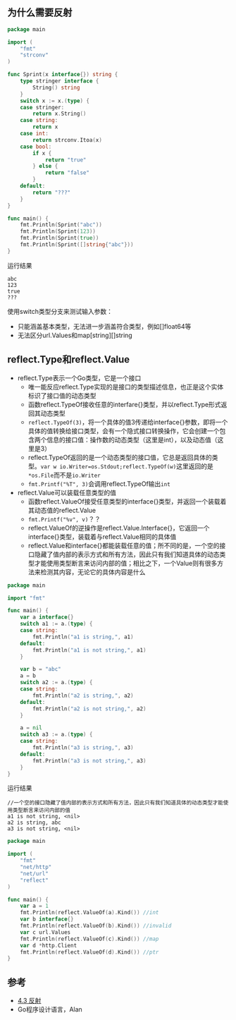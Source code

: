## 为什么需要反射

```go
package main

import (
	"fmt"
	"strconv"
)

func Sprint(x interface{}) string {
	type stringer interface {
		String() string
	}
	switch x := x.(type) {
	case stringer:
		return x.String()
	case string:
		return x
	case int:
		return strconv.Itoa(x)
	case bool:
		if x {
			return "true"
		} else {
			return "false"
		}
	default:
		return "???"
	}
}

func main() {
	fmt.Println(Sprint("abc"))
	fmt.Println(Sprint(123))
	fmt.Println(Sprint(true))
	fmt.Println(Sprint([]string{"abc"}))
}
```

运行结果

```
abc
123
true
???
```

使用switch类型分支来测试输入参数：

- 只能涵盖基本类型，无法进一步涵盖符合类型，例如[]float64等
- 无法区分url.Values和map[string][]string

## reflect.Type和reflect.Value

- reflect.Type表示一个Go类型，它是一个接口
  - 唯一能反应reflect.Type实现的是接口的类型描述信息，也正是这个实体标识了接口值的动态类型
  - 函数reflect.TypeOf接收任意的interfare{}类型，并以reflect.Type形式返回其动态类型
  - `reflect.TypeOf(3)`，将一个具体的值3传递给interface{}参数，即将一个具体的值转换给接口类型，会有一个隐式接口转换操作，它会创建一个包含两个信息的接口值：操作数的动态类型（这里是int），以及动态值（这里是3）
  - reflect.TypeOf返回的是一个动态类型的接口值，它总是返回具体的类型。`var w io.Writer=os.Stdout;reflect.TypeOf(w)`这里返回的是`*os.File`而不是`io.Writer`
  - `fmt.Printf("%T", 3)`会调用reflect.TypeOf输出`int`
- reflect.Value可以装载任意类型的值
  - 函数reflect.ValueOf接受任意类型的interface{}类型，并返回一个装载着其动态值的reflect.Value
  - `fmt.Printf("%v", v)`？？
  - reflect.ValueOf的逆操作是reflect.Value.Interface{}，它返回一个interface{}类型，装载着与reflect.Value相同的具体值
  - reflect.Value和interface{}都能装载任意的值；所不同的是，一个空的接口隐藏了值内部的表示方式和所有方法，因此只有我们知道具体的动态类型才能使用类型断言来访问内部的值；相比之下，一个Value则有很多方法来检测其内容，无论它的具体内容是什么

```go
package main

import "fmt"

func main() {
	var a interface{}
	switch a1 := a.(type) {
	case string:
		fmt.Println("a1 is string,", a1)
	default:
		fmt.Println("a1 is not string,", a1)
	}

	var b = "abc"
	a = b
	switch a2 := a.(type) {
	case string:
		fmt.Println("a2 is string,", a2)
	default:
		fmt.Println("a2 is not string,", a2)
	}

	a = nil
	switch a3 := a.(type) {
	case string:
		fmt.Println("a3 is string,", a3)
	default:
		fmt.Println("a3 is not string,", a3)
	}
}
```

运行结果

```
//一个空的接口隐藏了值内部的表示方式和所有方法，因此只有我们知道具体的动态类型才能使用类型断言来访问内部的值
a1 is not string, <nil>
a2 is string, abc
a3 is not string, <nil>
```

```go
package main

import (
	"fmt"
	"net/http"
	"net/url"
	"reflect"
)

func main() {
	var a = 1
	fmt.Println(reflect.ValueOf(a).Kind()) //int
	var b interface{}
	fmt.Println(reflect.ValueOf(b).Kind()) //invalid
	var c url.Values
	fmt.Println(reflect.ValueOf(c).Kind()) //map
	var d *http.Client
	fmt.Println(reflect.ValueOf(d).Kind()) //ptr
}
```

## 参考

- [4.3 反射](https://draveness.me/golang/docs/part2-foundation/ch04-basic/golang-reflect/)
- Go程序设计语言，Alan